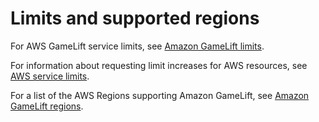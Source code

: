 # Limits and supported regions<a name="limits-regions"></a>

For AWS GameLift service limits, see [Amazon GameLift limits](https://docs.aws.amazon.com/general/latest/gr/gamelift.html)\.

For information about requesting limit increases for AWS resources, see [AWS service limits](https://docs.aws.amazon.com/general/latest/gr/aws_service_limits.html)\.

For a list of the AWS Regions supporting Amazon GameLift, see [Amazon GameLift regions](https://docs.aws.amazon.com/general/latest/gr/gamelift.html)\.